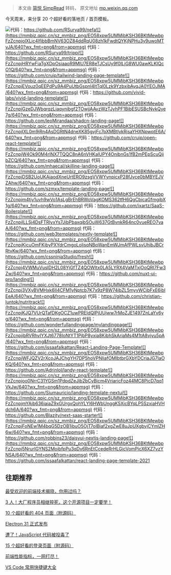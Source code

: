 > 本文由 [简悦 SimpRead](http://ksria.com/simpread/) 转码， 原文地址 [mp.weixin.qq.com](https://mp.weixin.qq.com/s/76DOF4TdG2aCiPTSkiXZmA)

今天周末，来分享 20 个超好看的落地页 / 首页模板。

![](https://mmbiz.qpic.cn/sz_mmbiz_png/EO58xpw5UMMibKSH36BKtMewbpFzZcnpjicC3cxju7YvxkCxzDykPpImcxDMt7b7yMOfbyolYajAxag5uicvvB8MQ/640?wx_fmt=png&from=appmsg)代码：https://github.com/RSurya99/nefa![](https://mmbiz.qpic.cn/sz_mmbiz_png/EO58xpw5UMMibKSH36BKtMewbpFzZcnpjolXLic4IfibbBmNV63OZ84ddRqU08zh1kFwdtQYKjNPHu3y9uwoMTvJA/640?wx_fmt=png&from=appmsg) 代码：https://github.com/RSurya99/trippi![](https://mmbiz.qpic.cn/sz_mmbiz_png/EO58xpw5UMMibKSH36BKtMewbpFzZcnpjHRYwFiaTgXDpOsiaaoR9MlU7ER8eTJCsUy9f0ILjG8WU0awKLKIQcO1Q/640?wx_fmt=png&from=appmsg) 代码：https://github.com/cruip/tailwind-landing-page-template![](https://mmbiz.qpic.cn/sz_mmbiz_png/EO58xpw5UMMibKSH36BKtMewbpFzZcnpjEVouz0qEEPdPu9A4PuUtbGspnl4ItTql0Lzk9YzbxibAyqJA0YEOJMA/640?wx_fmt=png&from=appmsg) 代码：https://github.com/vivid-labs/vivid-landing-template![](https://mmbiz.qpic.cn/sz_mmbiz_png/EO58xpw5UMMibKSH36BKtMewbpFzZcnpjGzeDJWbqrqzLiaqynibgf2TOwjjAAvzWzTJyhPF1BibESUSBcNvkQye7g/640?wx_fmt=png&from=appmsg) 代码：https://github.com/leoMirandaa/shadcn-landing-page![](https://mmbiz.qpic.cn/sz_mmbiz_png/EO58xpw5UMMibKSH36BKtMewbpFzZcnpjIXL0m9jRn4AsDGRtN4dneXK85gvjFc7pXMBtlykRjsaYHXNpwptE6A/640?wx_fmt=png&from=appmsg) 代码：https://github.com/cruip/open-react-template![](https://mmbiz.qpic.cn/sz_mmbiz_png/EO58xpw5UMMibKSH36BKtMewbpFzZcnpjW4Ok90M4rlNX7TQQC8nA6nVHKalUPY4OnibnGs1fB2mPEpScuQjibZCQ/640?wx_fmt=png&from=appmsg) 代码：https://github.com/mhaecal/skilline-landing-page![](https://mmbiz.qpic.cn/sz_mmbiz_png/EO58xpw5UMMibKSH36BKtMewbpFzZcnpjDSB2UoUKAiaodXneUrtERO9zsgVVWYynpicxP28fJvce0bMBYEJVZAhw/640?wx_fmt=png&from=appmsg) 代码：https://github.com/szmxx/template-landing-page![](https://mmbiz.qpic.cn/sz_mmbiz_png/EO58xpw5UMMibKSH36BKtMewbpFzZcnpjm4tjy1uvh9wVo1AsLgBrEhBRWoVagKOMS362tfH6QgCbicaGfmgibX1g/640?wx_fmt=png&from=appmsg) 代码：https://github.com/ixartz/SaaS-Boilerplate![](https://mmbiz.qpic.cn/sz_mmbiz_png/EO58xpw5UMMibKSH36BKtMewbpFzZcnpjlLLSj4DsFTRIyxYs7JibPbaxqibSOuW637GtBvnkR64nc0vueREO7vaA/640?wx_fmt=png&from=appmsg) 代码：https://github.com/web3templates/nextly-template![](https://mmbiz.qpic.cn/sz_mmbiz_png/EO58xpw5UMMibKSH36BKtMewbpFzZcnpjKicuOmFKibyPXYdrCmgoLoljsqNBqWanEmWJmAfPWLsvUhibJBCrRtvKw/640?wx_fmt=png&from=appmsg) 代码：https://github.com/cssninjaStudio/fresh![](https://mmbiz.qpic.cn/sz_mmbiz_png/EO58xpw5UMMibKSH36BKtMewbpFzZcnpj4VWMuVusIDH2L08YjGfTZ4QOWItx0LA5LYRX4VaMTxjOoQRI7Fw3Zw/640?wx_fmt=png&from=appmsg) 代码：https://github.com/nuxt-ui-pro/landing![](https://mmbiz.qpic.cn/sz_mmbiz_png/EO58xpw5UMMibKSH36BKtMewbpFzZcnpj3VXyBVMHxk6Il4CFM1yNptcb7K7x9zP8W74ibZL5myvWCibFxE6iblEeA/640?wx_fmt=png&from=appmsg) 代码：https://github.com/christian-luntok/nutritrack![](https://mmbiz.qpic.cn/sz_mmbiz_png/EO58xpw5UMMibKSH36BKtMewbpFzZcnpjKJQ7VUrQTafDKgOCZ1uwPREIdQlPjUUjww7rMoZJE1497ZnLaYv6yg/640?wx_fmt=png&from=appmsg) 代码：https://github.com/wonderfullandingpage/mylandingpage![](https://mmbiz.qpic.cn/sz_mmbiz_png/EO58xpw5UMMibKSH36BKtMewbpFzZcnpjibRVRhvIYXJt6778IoNtYT1PjbP8yxia8KibhSkAriaMs4M1tA8vjyu5pA/640?wx_fmt=png&from=appmsg) 代码：https://github.com/issaafalkattan/React-Landing-Page-Template![](https://mmbiz.qpic.cn/sz_mmbiz_png/EO58xpw5UMMibKSH36BKtMewbpFzZcnpjWFJQZV2rXcoJAJChgYH7DP5hoVPNliafOMIbtbrGXbYDCriaJG7IaOKQ/640?wx_fmt=png&from=appmsg) 代码：https://github.com/Adrinlol/landy-react-template![](https://mmbiz.qpic.cn/sz_mmbiz_png/EO58xpw5UMMibKSH36BKtMewbpFzZcnpjoo0NrrC31YGSm1PdpdZeJib2bCyBicm4VriaricFoz44MC8PicD7qq1VkJw/640?wx_fmt=png&from=appmsg) 代码：https://github.com/Siumauricio/landing-template-nextui![](https://mmbiz.qpic.cn/sz_mmbiz_png/EO58xpw5UMMibKSH36BKtMewbpFzZcnpjmYAib636iaiaZ9xGUrgxQohYLYl6HWbUnggK5XicBYqLP5SzxiaHVHdch6A/640?wx_fmt=png&from=appmsg) 代码：https://github.com/Blazity/next-saas-starter![](https://mmbiz.qpic.cn/sz_mmbiz_png/EO58xpw5UMMibKSH36BKtMewbpFzZcnpjFoNEw1M4bqG5DzOB1ibuO5OjT7oIBiaf2xgZwE8uJpUXgbvjCYmlZH6w/640?wx_fmt=png&from=appmsg) 代码：https://github.com/robbins23/daisyui-nextjs-landing-page![](https://mmbiz.qpic.cn/sz_mmbiz_png/EO58xpw5UMMibKSH36BKtMewbpFzZcnpj5NrurIGYNS2MoibfpPu3qDv6RnEtCcedeRrHLGicVomPicX6XZ7vzYNSA/640?wx_fmt=png&from=appmsg) 代码：https://github.com/issaafalkattan/react-landing-page-template-2021

往期推荐
----

[最受欢迎的前端技术揭晓，你用过吗？](http://mp.weixin.qq.com/s?__biz=MzU2MTIyNDUwMA==&mid=2247528997&idx=1&sn=47ef2dac26287207a7688494f809884e&chksm=fc7e3c7ecb09b568179f9998f323b9733f0b8c81639f2ac80f29cc3286bc0314760aa1312b03&scene=21#wechat_redirect)

[3 人！大厂程序员相继猝死，这个开源项目一定要学！](http://mp.weixin.qq.com/s?__biz=MzU2MTIyNDUwMA==&mid=2247528979&idx=1&sn=c105c99d8d02bf74a80a12afc231e3c4&chksm=fc7e3c48cb09b55e39189656e20d9a3003658b1760242509cc844c25a0fa5b76374bd6dce4d0&scene=21#wechat_redirect)

[10 个超好看的 404 页面（附源码）](http://mp.weixin.qq.com/s?__biz=MzU2MTIyNDUwMA==&mid=2247528970&idx=1&sn=6538750e59a89999e7145b1883b45162&chksm=fc7e3c51cb09b54710da3a714b6467951cfd81ea6e846fcacec3148e17fce71b501640dbc04c&scene=21#wechat_redirect)

[Electron 31 正式发布](http://mp.weixin.qq.com/s?__biz=MzU2MTIyNDUwMA==&mid=2247528950&idx=1&sn=66e135d1bddf1e77793447e9d7b69542&chksm=fc7e3fadcb09b6bbc0dab3e5a2ad12900e90719834cc1c72a54c0e167361ef8bfce660d06beb&scene=21#wechat_redirect)

[遭了！JavaScript 代码被投毒了](http://mp.weixin.qq.com/s?__biz=MzU2MTIyNDUwMA==&mid=2247528944&idx=1&sn=8f1c1fdf53a9f19bd463b10837f58f60&chksm=fc7e3fabcb09b6bded0fcabfde420b0b39a5db1d022ae27aa21d7c48503e4259b106c4bf1b98&scene=21#wechat_redirect)

[15 个超好看的登录页面（附源码）](http://mp.weixin.qq.com/s?__biz=MzU2MTIyNDUwMA==&mid=2247528891&idx=1&sn=653102ccc8cd12b8b6857a74961987cd&chksm=fc7e3fe0cb09b6f658e20cf656d8f1ba0100a1576eac212670dd424c3a4ea17dd297c960def1&scene=21#wechat_redirect)

[前端性能指标，一网打尽！](http://mp.weixin.qq.com/s?__biz=MzU2MTIyNDUwMA==&mid=2247528780&idx=1&sn=1503c86c1d89fdd33f9530bc8125c2d4&chksm=fc7e3f17cb09b6019d4afe85fa99700c4e6dc953cf592e82a4f6949409051ae77e2ee0f6e77d&scene=21#wechat_redirect)

[VS Code 常用快捷键大全](http://mp.weixin.qq.com/s?__biz=MzU2MTIyNDUwMA==&mid=2247528812&idx=1&sn=c12b79ee14c7914f12ba48cb349730ef&chksm=fc7e3f37cb09b62167e5286be7059e57559353513501f934e4bf5163febfbf0f793e004e48a6&scene=21#wechat_redirect)